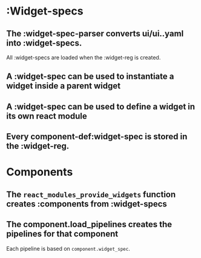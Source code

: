 # :Widget-specs

## The :widget-spec-parser converts ui/ui.<module-name>.yaml into :widget-specs.

All :widget-specs are loaded when the :widget-reg is created.

## A :widget-spec can be used to instantiate a widget inside a parent widget

## A :widget-spec can be used to define a widget in its own react module

## Every component-def:widget-spec is stored in the :widget-reg.

# Components

## The `react_modules_provide_widgets` function creates :components from :widget-specs

## The component.load_pipelines creates the pipelines for that component

Each pipeline is based on `component.widget_spec`.
